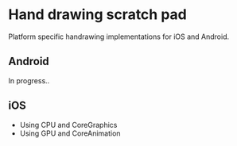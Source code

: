 # Hand drawing scratch pad
Platform specific handrawing implementations for iOS and Android.

## Android
In progress..

## iOS
- Using CPU and CoreGraphics
- Using GPU and CoreAnimation
